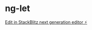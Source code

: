 # ng-let

[Edit in StackBlitz next generation editor ⚡️](https://stackblitz.com/~/github.com/kle-pra/ng-let)